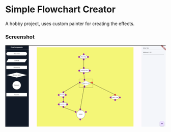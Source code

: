 # Simple Flowchart Creator
A hobby project, uses custom painter for creating the effects.

### Screenshot
!["nice one"](/screenshot.png)
